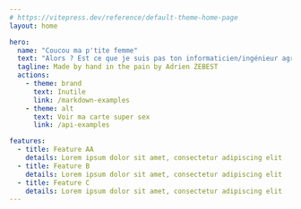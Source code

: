 ```yaml
---
# https://vitepress.dev/reference/default-theme-home-page
layout: home

hero:
  name: "Coucou ma p'tite femme"
  text: "Alors ? Est ce que je suis pas ton informaticien/ingénieur agro préféré ?"
  tagline: Made by hand in the pain by Adrien ZEBEST
  actions:
    - theme: brand
      text: Inutile
      link: /markdown-examples
    - theme: alt
      text: Voir ma carte super sex
      link: /api-examples

features:
  - title: Feature AA
    details: Lorem ipsum dolor sit amet, consectetur adipiscing elit
  - title: Feature B
    details: Lorem ipsum dolor sit amet, consectetur adipiscing elit
  - title: Feature C
    details: Lorem ipsum dolor sit amet, consectetur adipiscing elit
---
```



